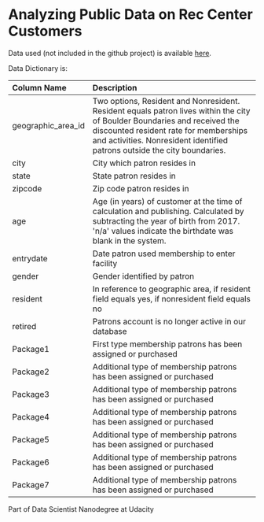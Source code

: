 # Analyzing Public Data on Rec Center Customers

Data used (not included in the github project) is available [here](https://open-data.bouldercolorado.gov/datasets/121a6643af894314bd02ea42544ce9d9_0).  

Data Dictionary is:  

|Column Name|Description|
|:-----|:-----|
|geographic_area_id|Two options, Resident and Nonresident.  Resident equals patron lives within the city of Boulder Boundaries and received the discounted resident rate for memberships and activities.  Nonresident identified patrons outside the city boundaries.|
|city|City which patron resides in|
|state|State patron resides in|
|zipcode|Zip code patron resides in|
|age|Age (in years) of customer at the time of calculation and publishing. Calculated by subtracting the year of birth from 2017. 'n/a' values indicate the birthdate was blank in the system.|
|entrydate|Date patron used membership to enter facility|
|gender|Gender identified by patron|
|resident|In reference to geographic area, if resident field equals yes, if nonresident field equals no|
|retired|Patrons account is no longer active in our database|
|Package1|First type membership patrons has been assigned or purchased|
|Package2|Additional type of membership patrons has been assigned or purchased|
|Package3|Additional type of membership patrons has been assigned or purchased|
|Package4|Additional type of membership patrons has been assigned or purchased|
|Package5|Additional type of membership patrons has been assigned or purchased|
|Package6|Additional type of membership patrons has been assigned or purchased|
|Package7|Additional type of membership patrons has been assigned or purchased|

Part of Data Scientist Nanodegree at Udacity
